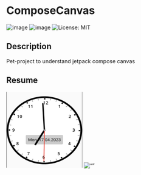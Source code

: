 # ComposeCanvas
![image](https://img.shields.io/badge/platform-android-green.svg) ![image](https://img.shields.io/badge/language-kotlin-blue.svg) ![License: MIT](https://img.shields.io/badge/License-MIT-yellow.svg)

## Description
Pet-project to understand jetpack compose canvas

## Resume
<img src="./screenshots/1.png" alt= “” width="200" height="200">
<img src="./screenshots/3.gif" alt= “” width="200" height="200">
